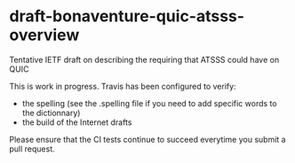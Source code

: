 # draft-bonaventure-quic-atsss-overview

Tentative IETF draft on describing the requiring that ATSSS could have on QUIC

This is work in progress. Travis has been configured to verify:
- the spelling (see the .spelling file if you need to add specific words to the dictionnary)
- the build of the Internet drafts

Please ensure that the CI tests continue to succeed everytime you submit a pull request.
